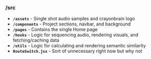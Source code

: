 ### /src
- **`/assets`** - Single shot audio samples and crayonbrain logo
- **`/components`** - Project sections, navbar, and background 
- **`/pages`** - Contains the single Home page 
- **`/hooks`** - Logic for sequencing audio, rendering visuals, and fetching/caching data
- **`/utils`** - Logic for calculating and rendering semantic similarity 
- **`RouteSwitch.jsx`** - Sort of unnecessary right now but why not 


